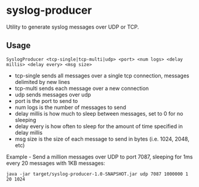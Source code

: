 # syslog-producer

Utility to generate syslog messages over UDP or TCP.

## Usage

    SyslogProducer <tcp-single|tcp-multi|udp> <port> <num logs> <delay millis> <delay every> <msg size>

* tcp-single sends all messages over a single tcp connection, messages delimited by new lines
* tcp-multi sends each message over a new connection
* udp sends messages over udp
* port is the port to send to
* num logs is the number of messages to send
* delay millis is how much to sleep between messages, set to 0 for no sleeping
* delay every is how often to sleep for the amount of time specified in delay millis
* msg size is the size of each message to send in bytes (i.e. 1024, 2048, etc)

Example - Send a million messages over UDP to port 7087, sleeping for 1ms every 20 messages with 1KB messages:

    java -jar target/syslog-producer-1.0-SNAPSHOT.jar udp 7087 1000000 1 20 1024


